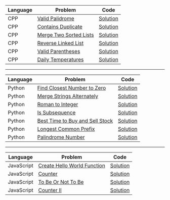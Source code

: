 | Language | Problem                                                                         | Code                                                                                                   |
| -------- | ------------------------------------------------------------------------------- | ------------------------------------------------------------------------------------------------------ |
| CPP      | [Valid Palidrome](https://leetcode.com/problems/valid-palindrome/)              | [Solution](https://github.com/ulascan54/coding-challenge/blob/main/letcode/valid-palindrome.cpp)       |
| CPP      | [Contains Duplicate](https://leetcode.com/problems/contains-duplicate/)         | [Solution](https://github.com/ulascan54/coding-challenge/blob/main/letcode/contains-duplicate.cpp)     |
| CPP      | [Merge Two Sorted Lists](https://leetcode.com/problems/merge-two-sorted-lists/) | [Solution](https://github.com/ulascan54/coding-challenge/blob/main/letcode/merge-two-sorted-lists.cpp) |
| CPP      | [Reverse Linked List](https://leetcode.com/problems/reverse-linked-list/)       | [Solution](https://github.com/ulascan54/coding-challenge/blob/main/letcode/reverse-linked-list.cpp)    |
| CPP      | [Valid Parentheses](https://leetcode.com/problems/valid-parentheses/)           | [Solution](https://github.com/ulascan54/coding-challenge/blob/main/letcode/valid-parentheses.cpp)      |
| CPP      | [Daily Temperatures](https://leetcode.com/problems/daily-temperatures/)         | [Solution](https://github.com/ulascan54/coding-challenge/blob/main/letcode/daily-temperatures.cpp)     |

---

| Language | Problem                                                                                           | Code                                                                                                           |
| -------- | ------------------------------------------------------------------------------------------------- | -------------------------------------------------------------------------------------------------------------- |
| Python   | [Find Closest Number to Zero](https://leetcode.com/problems/find-closest-number-to-zero/)         | [Solution](https://github.com/ulascan54/coding-challenge/blob/main/letcode/find-closest-number-to-zero.py)     |
| Python   | [Merge Strings Alternately](https://leetcode.com/problems/merge-strings-alternately/)             | [Solution](https://github.com/ulascan54/coding-challenge/blob/main/letcode/merge-strings-alternately.py)       |
| Python   | [Roman to Integer](https://leetcode.com/problems/roman-to-integer/)                               | [Solution](https://github.com/ulascan54/coding-challenge/blob/main/letcode/roman-to-integer.py)                |
| Python   | [Is Subsequence](https://leetcode.com/problems/is-subsequence/)                                   | [Solution](https://github.com/ulascan54/coding-challenge/blob/main/letcode/is-subsequence.py)                  |
| Python   | [Best Time to Buy and Sell Stock](https://leetcode.com/problems/best-time-to-buy-and-sell-stock/) | [Solution](https://github.com/ulascan54/coding-challenge/blob/main/letcode/best-time-to-buy-and-sell-stock.py) |
| Python   | [Longest Common Prefix](https://leetcode.com/problems/longest-common-prefix/)                     | [Solution](https://github.com/ulascan54/coding-challenge/blob/main/letcode/longest-common-prefix.py)           |
| Python   | [Palindrome Number](https://leetcode.com/problems/palindrome-number/)                             | [Solution](https://github.com/ulascan54/coding-challenge/blob/main/letcode/palindrome-number.py)               |

---

| Language   | Problem                                                                                   | Code                                                                                                       |
| ---------- | ----------------------------------------------------------------------------------------- | ---------------------------------------------------------------------------------------------------------- |
| JavaScript | [Create Hello World Function](https://leetcode.com/problems/create-hello-world-function/) | [Solution](https://github.com/ulascan54/coding-challenge/blob/main/letcode/create-hello-world-function.js) |
| JavaScript | [Counter](https://leetcode.com/problems/counter/)                                         | [Solution](https://github.com/ulascan54/coding-challenge/blob/main/letcode/counter.js)                     |
| JavaScript | [To Be Or Not To Be](https://leetcode.com/problems/to-be-or-not-to-be/)                   | [Solution](https://github.com/ulascan54/coding-challenge/blob/main/letcode/to-be-or-not-to-be.js)          |
| JavaScript | [Counter II](https://leetcode.com/problems/counter-ii/)                                   | [Solution](https://github.com/ulascan54/coding-challenge/blob/main/letcode/counter-ii.js)                  |
